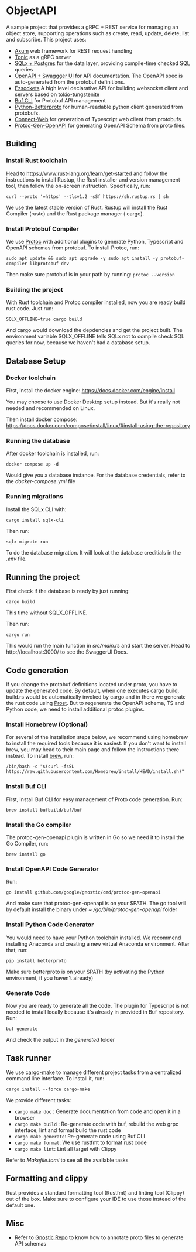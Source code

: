 # ObjectAPI

A sample project that provides a gRPC + REST service for managing an object store, supporting operations such as
create, read, update, delete, list and subscribe. This project uses:

- [Axum](https://github.com/tokio-rs/axum) web framework for REST request handling
- [Tonic](https://github.com/hyperium/tonic) as a gRPC server
- [SQLx + Postgres](https://github.com/launchbadge/sqlx) for the data layer, providing compile-time checked SQL queries
- [OpenAPI + Swaggger UI](https://swagger.io/tools/swagger-ui/) for API documentation. The OpenAPI spec is
  auto-generated from the protobuf definitions.
- [Ezsockets](https://github.com/gbaranski/ezsockets) A high level declarative API for building websocket client and
  servers based on [tokio-tungstenite](https://github.com/snapview/tokio-tungstenite)
- [Buf CLI](https://buf.build/docs/tutorials/getting-started-with-buf-cli) for Protobuf API management
- [Python-Betterproto](https://github.com/danielgtaylor/python-betterproto) for human-readable python client
  generated from protobufs.
- [Connect-Web](https://connect.build/) for generation of Typescript web client from protobufs.
- [Protoc-Gen-OpenAPI](https://github.com/google/gnostic/tree/main/cmd/protoc-gen-openapi) for generating OpenAPI
  Schema from proto files.

## Building

### Install Rust toolchain

Head to https://www.rust-lang.org/learn/get-started and follow the instructions to install Rustup, the Rust
installer and version management tool, then follow the on-screen instruction. Specifically, run:

`curl --proto '=https' --tlsv1.2 -sSf https://sh.rustup.rs | sh`

We use the latest stable version of Rust. Rustup will install the Rust Compiler (rustc) and the Rust package manager (
cargo).

### Install Protobuf Compiler

We use [Protoc](https://grpc.io/docs/protoc-installation/) with additional plugins to generate Python, Typescript
and OpenAPI schemas from protobuf. To install Protoc, run:

`sudo apt update && sudo apt upgrade -y
sudo apt install -y protobuf-compiler libprotobuf-dev`

Then make sure protobuf is in your path by running: `protoc --version`

### Building the project

With Rust toolchain and Protoc compiler installed, now you are ready build rust code. Just run:

`SQLX_OFFLINE=true cargo build`

And cargo would download the depdencies and get the project built. The environment variable SQLX_OFFLINE tells
SQLx not to compile check SQL queries for now, because we haven't had a database setup.

## Database Setup

### Docker toolchain

First, install the docker engine: https://docs.docker.com/engine/install

You may choose to use Docker Desktop setup instead. But it's really not needed and recommended on Linux.

Then install docker compose: https://docs.docker.com/compose/install/linux/#install-using-the-repository

### Running the database

After docker toolchain is installed, run:

`docker compose up -d`

Would give you a database instance. For the database credentials, refer to the *docker-compose.yml* file

### Running migrations

Install the SQLx CLI with:

`cargo install sqlx-cli`

Then run:

`sqlx migrate run`

To do the database migration. It will look at the database creditials in the *.env* file.

## Running the project

First check if the database is ready by just running:

`cargo build`

This time without SQLX_OFFLINE.

Then run:

`cargo run`

This would run the main function in *src/main.rs* and start the server. Head to http://localhost:3000/ to see the
SwaggerUI Docs.

## Code generation

If you change the protobuf definitions located under proto, you have to update the generated code. By default, when
one executes cargo build, build.rs would be automatically invoked by cargo and in there we generate the rust code
using [Prost](https://docs.docker.com/compose/install/linux/#install-using-the-repository). But to regenerate the
OpenAPI schema, TS and Python code, we need to install additional protoc plugins.

### Install Homebrew (Optional)

For several of the installation steps below, we recommend using homebrew to install the required tools because it is
easiest. If you don't want to install brew, you may head to their main page and follow the instructions there instead.
To
install [brew](https://brew.sh/index_de), run:

`/bin/bash -c "$(curl -fsSL https://raw.githubusercontent.com/Homebrew/install/HEAD/install.sh)"`

### Install Buf CLI

First, install Buf CLI for easy management of Proto code generation. Run:

`brew install bufbuild/buf/buf`

### Install the Go compiler

The protoc-gen-openapi plugin is written in Go so we need it to install the Go Compiler, run:

`brew install go`

### Install OpenAPI Code Generator

Run:

`go install github.com/google/gnostic/cmd/protoc-gen-openapi`

And make sure that protoc-gen-openapi is on your $PATH. The go tool will by default install the binary under *~
/go/bin/protoc-gen-openapi* folder

### Install Python Code Generator

You would need to have your Python toolchain installed. We recommend installing Anaconda and creating a new virtual
Anaconda environment. After that, run:

`pip install betterproto`

Make sure betterproto is on your $PATH (by activating the Python environment, if you haven't already)

### Generate Code

Now you are ready to generate all the code. The plugin for Typescript is not needed to install locally because it's
already in provided in Buf repository. Run:

`buf generate`

And check the output in the *generated* folder

## Task runner

We use [cargo-make](https://github.com/sagiegurari/cargo-make) to manage different project tasks from a centralized
command line interface. To install it, run:

`cargo install --force cargo-make`

We provide different tasks:

- `cargo make doc` : Generate documentation from code and open it in a browser
- `cargo make build` : Re-generate code with buf, rebuild the web grpc interface, lint and format build the rust code
- `cargo make generate`: Re-generate code using Buf CLI
- `cargo make format`: We use rustfmt to format rust code
- `cargo make lint`: Lint all target with Clippy

Refer to *Makefile.toml* to see all the available tasks

## Formatting and clippy

Rust provides a standard formatting tool (Rustfmt) and linting tool (Clippy) out of the box. Make sure to configure
your IDE to use those instead of the default one.

## Misc

- Refer to [Gnostic Repo](https://github.com/google/gnostic/tree/main/cmd/protoc-gen-openapi/examples/tests) to know how
  to annotate
  proto files to generate API schemas
